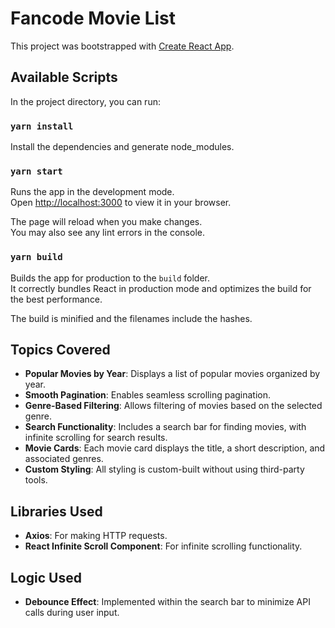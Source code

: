 # Fancode Movie List

This project was bootstrapped with [Create React App](https://github.com/facebook/create-react-app).

## Available Scripts

In the project directory, you can run:

### `yarn install`

Install the dependencies and generate node_modules.

### `yarn start`

Runs the app in the development mode.\
Open [http://localhost:3000](http://localhost:3000) to view it in your browser.

The page will reload when you make changes.\
You may also see any lint errors in the console.

### `yarn build`

Builds the app for production to the `build` folder.\
It correctly bundles React in production mode and optimizes the build for the best performance.

The build is minified and the filenames include the hashes.

## Topics Covered

- **Popular Movies by Year**: Displays a list of popular movies organized by year.
- **Smooth Pagination**: Enables seamless scrolling pagination.
- **Genre-Based Filtering**: Allows filtering of movies based on the selected genre.
- **Search Functionality**: Includes a search bar for finding movies, with infinite scrolling for search results.
- **Movie Cards**: Each movie card displays the title, a short description, and associated genres.
- **Custom Styling**: All styling is custom-built without using third-party tools.

## Libraries Used

- **Axios**: For making HTTP requests.
- **React Infinite Scroll Component**: For infinite scrolling functionality.

## Logic Used

- **Debounce Effect**: Implemented within the search bar to minimize API calls during user input.
